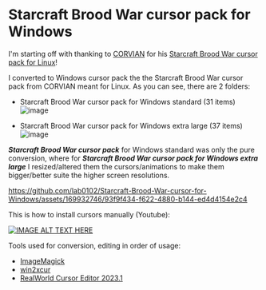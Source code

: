 # Starcraft Brood War cursor pack for Windows

I'm starting off with thanking to [CORVIAN](https://store.kde.org/u/corvian) for his [Starcraft Brood War cursor pack for Linux](https://store.kde.org/p/1680392)!

I converted to Windows cursor pack the the Starcraft Brood War cursor pack from CORVIAN meant for Linux.
As you can see, there are 2 folders:
- Starcraft Brood War cursor pack for Windows standard (31 items)
  ![image](https://github.com/lab0102/Starcraft-Brood-War-cursor-for-Windows/assets/169932746/44cec54e-da0a-4585-8735-879c3a86766c)

- Starcraft Brood War cursor pack for Windows extra large (37 items)
  ![image](https://github.com/lab0102/Starcraft-Brood-War-cursor-for-Windows/assets/169932746/3b290ed1-47da-42df-9b31-32c3ac3c568c)


**_Starcraft Brood War cursor pack_** for Windows standard was only the pure conversion, where for **_Starcraft Brood War cursor pack for Windows extra large_** I resized/altered them the cursors/animations to make them bigger/better suite the higher screen resolutions.




https://github.com/lab0102/Starcraft-Brood-War-cursor-for-Windows/assets/169932746/93f9f434-f622-4880-b144-ed4d4154e2c4

This is how to install cursors manually (Youtube):

[![IMAGE ALT TEXT HERE](https://img.youtube.com/vi/PCO3ElHjctg/0.jpg)](https://www.youtube.com/watch?v=PCO3ElHjctg)


Tools used for conversion, editing in order of usage:
- [ImageMagick](https://imagemagick.org/script/download.php#windows)
- [win2xcur](https://github.com/quantum5/win2xcur)
- [RealWorld Cursor Editor 2023.1](http://www.rw-designer.com/cursor-maker)

